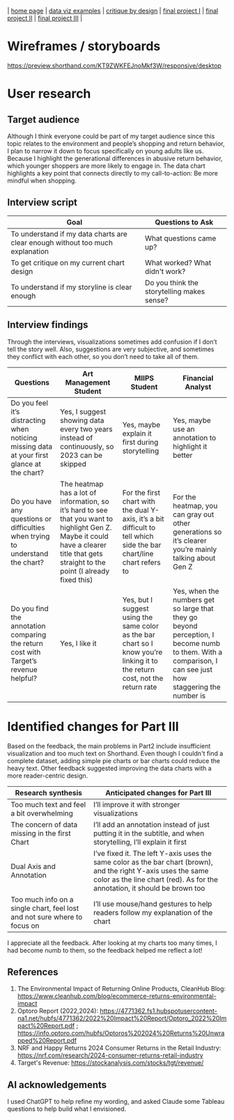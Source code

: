 | [home page](https://cmustudent.github.io/tswd-portfolio-templates/) | [data viz examples](dataviz-examples) | [critique by design](critique-by-design) | [final project I](final-project-part-one) | [final project II](final-project-part-two) | [final project III](final-project-part-three) |

# Wireframes / storyboards

https://preview.shorthand.com/KT9ZWKFEJnoMkf3W/responsive/desktop

# User research 


## Target audience

Although I think everyone could be part of my target audience since this topic relates to the environment and people’s shopping and return behavior, I plan to narrow it down to focus specifically on young adults like us. Because I highlight the generational differences in abusive return behavior, which younger shoppers are more likely to engage in. The data chart highlights a key point that connects directly to my call-to-action: Be more mindful when shopping.

## Interview script

| Goal | Questions to Ask |
|------|------------------|
| To understand if my data charts are clear enough without too much explanation |  What questions came up?  |
| To get critique on my current chart design  | What worked? What didn't work?  |
| To understand if my storyline is clear enough |  Do you think the storytelling makes sense?       |


## Interview findings
Through the interviews, visualizations sometimes add confusion if I don’t tell the story well. Also, suggestions are very subjective, and sometimes they conflict with each other, so you don’t need to take all of them.

| Questions               | Art Management Student | MIIPS Student | Financial Analyst |
|-------------------------|--------------------------------|-------------|-------------|
| Do you feel it’s distracting when noticing missing data at your first glance at the chart? | Yes, I suggest showing data every two years instead of continuously, so 2023 can be skipped    |   Yes, maybe explain it first during storytelling   |  Yes, maybe use an annotation to highlight it better  |
| Do you have any questions or difficulties when trying to understand the chart?  |  The heatmap has a lot of information, so it’s hard to see that you want to highlight Gen Z. Maybe it could have a clearer title that gets straight to the point (I already fixed this)  |  For the first chart with the dual Y-axis, it’s a bit difficult to tell which side the bar chart/line chart refers to  |   For the heatmap, you can gray out other generations so it’s clearer you’re mainly talking about Gen Z     |
| Do you find the annotation comparing the return cost with Target’s revenue helpful? |  Yes, I like it   |  Yes, but I suggest using the same color as the bar chart so I know you’re linking it to the return cost, not the return rate   |  Yes, when the numbers get so large that they go beyond perception, I become numb to them. With a comparison, I can see just how staggering the number is   |  


# Identified changes for Part III
Based on the feedback, the main problems in Part2 include insufficient visualization and too much text on Shorthand. Even though I couldn't find a complete dataset, adding simple pie charts or bar charts could reduce the heavy text. Other feedback suggested improving the data charts with a more reader-centric design.

| Research synthesis                       | Anticipated changes for Part III                                                |
|------------------------------------------|---------------------------------------------------------------------------------|
| Too much text and feel a bit overwhelming | I’ll improve it with stronger visualizations |
| The concern of data missing in the first Chart |  I’ll add an annotation instead of just putting it in the subtitle, and when storytelling, I’ll explain it first    |
| Dual Axis and Annotation   |   I’ve fixed it. The left Y-axis uses the same color as the bar chart (brown), and the right Y-axis uses the same color as the line chart (red). As for the annotation, it should be brown too   |
| Too much info on a single chart, feel lost and not sure where to focus on   |  I’ll use mouse/hand gestures to help readers follow my explanation of the chart    |

I appreciate all the feedback. After looking at my charts too many times, I had become numb to them, so the feedback helped me reflect a lot!

## References
1. The Environmental Impact of Returning Online Products, CleanHub Blog: https://www.cleanhub.com/blog/ecommerce-returns-environmental-impact
2. Optoro Report (2022,2024): https://4771362.fs1.hubspotusercontent-na1.net/hubfs/4771362/2022%20Impact%20Report/Optoro_2022%20Impact%20Report.pdf ; https://info.optoro.com/hubfs/Optoros%202024%20Returns%20Unwrapped%20Report.pdf
3. NRF and Happy Returns 2024 Consumer Returns in the Retail Industry: https://nrf.com/research/2024-consumer-returns-retail-industry
4. Target's Revenue: https://stockanalysis.com/stocks/tgt/revenue/

## AI acknowledgements
I used ChatGPT to help refine my wording, and asked Claude some Tableau questions to help build what I envisioned.

